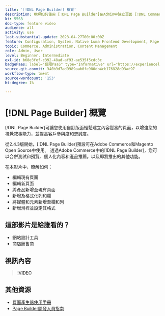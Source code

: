 ```yaml
---
title: '[!DNL Page Builder] 概覽'
description: 瞭解如何使用 [!DNL Page Builder]在Admin中建立頁面 [!DNL Commerce] 存放頁面。
kt: 5563
doc-type: feature video
audience: all
activity: use
last-substantial-update: 2023-04-27T00:00:00Z
feature: Configuration, System, Native Luma Frontend Development, Page Content
topic: Commerce, Administration, Content Management
role: Admin, User
level: Beginner, Intermediate
exl-id: b68e3fef-c392-48ad-af93-ae535f5cdc3c
badgePaas: label="僅限PaaS" type="Informative" url="https://experienceleague.adobe.com/zh-hant/docs/commerce/user-guides/product-solutions" tooltip="僅適用於雲端專案(Adobe管理的PaaS基礎結構)和內部部署專案的Adobe Commerce 。"
source-git-commit: 340b9d7ad9989aab0fe980db4cb176828d93ad97
workflow-type: tm+mt
source-wordcount: '153'
ht-degree: 1%

---
```


# [!DNL Page Builder] 概覽

[!DNL Page Builder]可讓您使用自訂版面輕鬆建立內容豐富的頁面，以增強您的視覺敘事能力，並提高客戶參與度和忠誠度。

從2.4.3版開始，[!DNL Page Builder]預設可在Adobe Commerce和Magento Open Source中使用。 透過Adobe Commerce中的[!DNL Page Builder]，您可以合併測試和預覽、個人化內容和產品推薦，以及即將推出的其他功能。

在本影片中，瞭解如何：

- 編輯現有頁面
- 編輯新頁面
- 將產品新增至現有頁面
- 新增及格式化列和欄
- 將媒體和元素新增至欄和列
- 新增滑桿並設定其格式

## 這部影片是給誰看的？

- 網站設計工具
- 商店銷售商

## 視訊內容

>[!VIDEO](https://video.tv.adobe.com/v/3447905?quality=12&learn=on&captions=chi_hant)

## 其他資源

- [頁面產生器使用手冊](https://experienceleague.adobe.com/docs/commerce-admin/page-builder/guide-overview.html?lang=zh-Hant)
- [Page Builder開發人員指南](https://developer.adobe.com/commerce/frontend-core/page-builder/)
